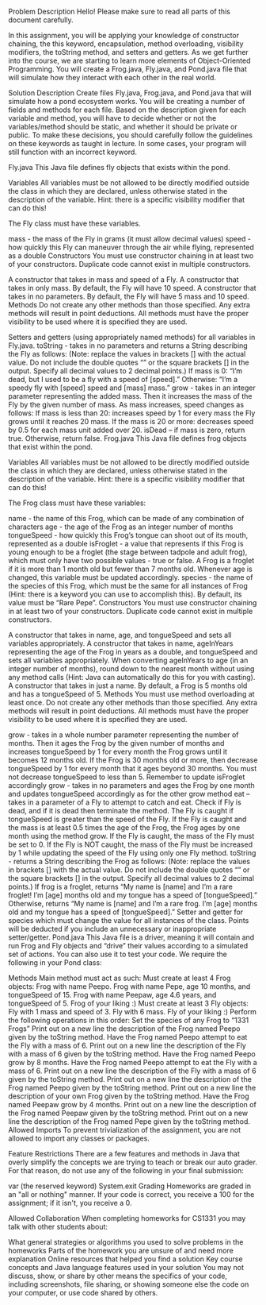 Problem Description
Hello! Please make sure to read all parts of this document carefully.

In this assignment, you will be applying your knowledge of constructor chaining, the this keyword, encapsulation, method overloading, visibility modifiers, the toString method, and setters and getters. As we get further into the course, we are starting to learn more elements of Object-Oriented Programming. You will create a Frog.java, Fly.java, and Pond.java file that will simulate how they interact with each other in the real world.

Solution Description
Create files Fly.java, Frog.java, and Pond.java that will simulate how a pond ecosystem works. You will be creating a number of fields and methods for each file. Based on the description given for each variable and method, you will have to decide whether or not the variables/method should be static, and whether it should be private or public. To make these decisions, you should carefully follow the guidelines on these keywords as taught in lecture. In some cases, your program will still function with an incorrect keyword.

Fly.java
This Java file defines fly objects that exists within the pond.

Variables
All variables must be not allowed to be directly modified outside the class in which they are declared, unless otherwise stated in the description of the variable. Hint: there is a specific visibility modifier that can do this!

The Fly class must have these variables.

mass - the mass of the Fly in grams (it must allow decimal values)
speed - how quickly this Fly can maneuver through the air while flying, represented as a double
Constructors
You must use constructor chaining in at least two of your constructors. Duplicate code cannot exist in multiple constructors.

A constructor that takes in mass and speed of a Fly.
A constructor that takes in only mass.
By default, the Fly will have 10 speed.
A constructor that takes in no parameters.
By default, the Fly will have 5 mass and 10 speed.
Methods
Do not create any other methods than those specified. Any extra methods will result in point deductions. All methods must have the proper visibility to be used where it is specified they are used.

Setters and getters (using appropriately named methods) for all variables in Fly.java.
toString - takes in no parameters and returns a String describing the Fly as follows:
(Note: replace the values in brackets [] with the actual value. Do not include the double quotes “” or the square brackets [] in the output. Specify all decimal values to 2 decimal points.)
If mass is 0: “I’m dead, but I used to be a fly with a speed of [speed].”
Otherwise: “I’m a speedy fly with [speed] speed and [mass] mass.”
grow - takes in an integer parameter representing the added mass. Then it increases the mass of the Fly by the given number of mass. As mass increases, speed changes as follows:
If mass is less than 20: increases speed by 1 for every mass the Fly grows until it reaches 20 mass.
If the mass is 20 or more: decreases speed by 0.5 for each mass unit added over 20.
isDead – if mass is zero, return true. Otherwise, return false.
Frog.java
This Java file defines frog objects that exist within the pond.

Variables
All variables must be not allowed to be directly modified outside the class in which they are declared, unless otherwise stated in the description of the variable. Hint: there is a specific visibility modifier that can do this!

The Frog class must have these variables:

name - the name of this Frog, which can be made of any combination of characters
age - the age of the Frog as an integer number of months
tongueSpeed - how quickly this Frog’s tongue can shoot out of its mouth, represented as a double
isFroglet - a value that represents if this Frog is young enough to be a froglet (the stage between tadpole and adult frog), which must only have two possible values - true or false. A Frog is a froglet if it is more than 1 month old but fewer than 7 months old. Whenever age is changed, this variable must be updated accordingly.
species - the name of the species of this Frog, which must be the same for all instances of Frog (Hint: there is a keyword you can use to accomplish this). By default, its value must be “Rare Pepe”.
Constructors
You must use constructor chaining in at least two of your constructors. Duplicate code cannot exist in multiple constructors.

A constructor that takes in name, age, and tongueSpeed and sets all variables appropriately.
A constructor that takes in name, ageInYears representing the age of the Frog in years as a double, and tongueSpeed and sets all variables appropriately.
When converting ageInYears to age (in an integer number of months), round down to the nearest month without using any method calls (Hint: Java can automatically do this for you with casting).
A constructor that takes in just a name.
By default, a Frog is 5 months old and has a tongueSpeed of 5.
Methods
You must use method overloading at least once. Do not create any other methods than those specified. Any extra methods will result in point deductions. All methods must have the proper visibility to be used where it is specified they are used.

grow - takes in a whole number parameter representing the number of months.
Then it ages the Frog by the given number of months and increases tongueSpeed by 1 for every month the Frog grows until it becomes 12 months old.
If the Frog is 30 months old or more, then decrease tongueSpeed by 1 for every month that it ages beyond 30 months.
You must not decrease tongueSpeed to less than 5.
Remember to update isFroglet accordingly
grow - takes in no parameters and ages the Frog by one month and updates tongueSpeed accordingly as for the other grow method
eat – takes in a parameter of a Fly to attempt to catch and eat.
Check if Fly is dead, and if it is dead then terminate the method.
The Fly is caught if tongueSpeed is greater than the speed of the Fly.
If the Fly is caught and the mass is at least 0.5 times the age of the Frog, the Frog ages by one month using the method grow. If the Fly is caught, the mass of the Fly must be set to 0.
If the Fly is NOT caught, the mass of the Fly must be increased by 1 while updating the speed of the Fly using only one Fly method.
toString - returns a String describing the Frog as follows:
(Note: replace the values in brackets [] with the actual value. Do not include the double quotes “” or the square brackets [] in the output. Specify all decimal values to 2 decimal points.)
If frog is a froglet, returns “My name is [name] and I’m a rare froglet! I’m [age] months old and my tongue has a speed of [tongueSpeed].”
Otherwise, returns “My name is [name] and I’m a rare frog. I’m [age] months old and my tongue has a speed of [tongueSpeed].”
Setter and getter for species which must change the value for all instances of the class. Points will be deducted if you include an unnecessary or inappropriate setter/getter.
Pond.java
This Java file is a driver, meaning it will contain and run Frog and Fly objects and “drive” their values according to a simulated set of actions. You can also use it to test your code. We require the following in your Pond class:

Methods
Main method must act as such:
Must create at least 4 Frog objects:
Frog with name Peepo.
Frog with name Pepe, age 10 months, and tongueSpeed of 15.
Frog with name Peepaw, age 4.6 years, and tongueSpeed of 5.
Frog of your liking :)
Must create at least 3 Fly objects:
Fly with 1 mass and speed of 3.
Fly with 6 mass.
Fly of your liking :)
Perform the following operations in this order:
Set the species of any Frog to “1331 Frogs”
Print out on a new line the description of the Frog named Peepo given by the toString method.
Have the Frog named Peepo attempt to eat the Fly with a mass of 6.
Print out on a new line the description of the Fly with a mass of 6 given by the toString method.
Have the Frog named Peepo grow by 8 months.
Have the Frog named Peepo attempt to eat the Fly with a mass of 6.
Print out on a new line the description of the Fly with a mass of 6 given by the toString method.
Print out on a new line the description of the Frog named Peepo given by the toString method.
Print out on a new line the description of your own Frog given by the toString method.
Have the Frog named Peepaw grow by 4 months.
Print out on a new line the description of the Frog named Peepaw given by the toString method.
Print out on a new line the description of the Frog named Pepe given by the toString method.
Allowed Imports
To prevent trivialization of the assignment, you are not allowed to import any classes or packages.

Feature Restrictions
There are a few features and methods in Java that overly simplify the concepts we are trying to teach or break our auto grader. For that reason, do not use any of the following in your final submission:

var (the reserved keyword)
System.exit
Grading
Homeworks are graded in an "all or nothing" manner. If your code is correct, you receive a 100 for the assignment; if it isn't, you receive a 0.

Allowed Collaboration
When completing homeworks for CS1331 you may talk with other students about:

What general strategies or algorithms you used to solve problems in the homeworks
Parts of the homework you are unsure of and need more explanation
Online resources that helped you find a solution
Key course concepts and Java language features used in your solution
You may not discuss, show, or share by other means the specifics of your code, including screenshots, file sharing, or showing someone else the code on your computer, or use code shared by others.
